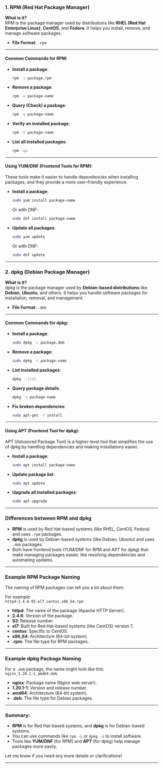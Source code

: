 
### **1. RPM (Red Hat Package Manager)**

**What is it?**  
RPM is the package manager used by distributions like **RHEL (Red Hat Enterprise Linux)**, **CentOS**, and **Fedora**. It helps you install, remove, and manage software packages.

- **File Format**: `.rpm`

---

#### **Common Commands for RPM:**

- **Install a package**:  
  ```bash
  rpm -i package.rpm
  ```

- **Remove a package**:  
  ```bash
  rpm -e package-name
  ```

- **Query (Check) a package**:  
  ```bash
  rpm -q package-name
  ```

- **Verify an installed package**:  
  ```bash
  rpm -V package-name
  ```

- **List all installed packages**:  
  ```bash
  rpm -qa
  ```

---

#### **Using YUM/DNF (Frontend Tools for RPM):**

These tools make it easier to handle dependencies when installing packages, and they provide a more user-friendly experience.

- **Install a package**:  
  ```bash
  sudo yum install package-name
  ```
  Or with DNF:  
  ```bash
  sudo dnf install package-name
  ```

- **Update all packages**:  
  ```bash
  sudo yum update
  ```
  Or with DNF:  
  ```bash
  sudo dnf update
  ```

---

### **2. dpkg (Debian Package Manager)**

**What is it?**  
dpkg is the package manager used by **Debian-based distributions** like **Debian**, **Ubuntu**, and others. It helps you handle software packages for installation, removal, and management.

- **File Format**: `.deb`

---

#### **Common Commands for dpkg:**

- **Install a package**:  
  ```bash
  sudo dpkg -i package.deb
  ```

- **Remove a package**:  
  ```bash
  sudo dpkg -r package-name
  ```

- **List installed packages**:  
  ```bash
  dpkg --list
  ```

- **Query package details**:  
  ```bash
  dpkg -s package-name
  ```

- **Fix broken dependencies**:  
  ```bash
  sudo apt-get -f install
  ```

---

#### **Using APT (Frontend Tool for dpkg):**

APT (Advanced Package Tool) is a higher-level tool that simplifies the use of dpkg by handling dependencies and making installations easier.

- **Install a package**:  
  ```bash
  sudo apt install package-name
  ```

- **Update package list**:  
  ```bash
  sudo apt update
  ```

- **Upgrade all installed packages**:  
  ```bash
  sudo apt upgrade
  ```

---

### **Differences between RPM and dpkg**

- **RPM** is used by Red Hat-based systems (like RHEL, CentOS, Fedora) and uses `.rpm` packages.
- **dpkg** is used by Debian-based systems (like Debian, Ubuntu) and uses `.deb` packages.
- Both have frontend tools (YUM/DNF for RPM and APT for dpkg) that make managing packages easier, like resolving dependencies and automating updates.

---

### **Example RPM Package Naming**

The naming of RPM packages can tell you a lot about them:

For example:  
`httpd-2.4.6-93.el7.centos.x86_64.rpm`

- **httpd**: The name of the package (Apache HTTP Server).
- **2.4.6**: Version of the package.
- **93**: Release number.
- **el7**: Built for Red Hat-based systems (like CentOS) version 7.
- **centos**: Specific to CentOS.
- **x86_64**: Architecture (64-bit system).
- **.rpm**: The file type for RPM packages.

---

### **Example dpkg Package Naming**

For a `.deb` package, the name might look like this:  
`nginx_1.20.1-1_amd64.deb`

- **nginx**: Package name (Nginx web server).
- **1.20.1-1**: Version and release number.
- **amd64**: Architecture (64-bit system).
- **.deb**: The file type for Debian packages.

---

### Summary:
- **RPM** is for Red Hat-based systems, and **dpkg** is for Debian-based systems.
- You can use commands like `rpm -i` or `dpkg -i` to install software.
- Tools like **YUM/DNF** (for RPM) and **APT** (for dpkg) help manage packages more easily.

Let me know if you need any more details or clarifications!

---
